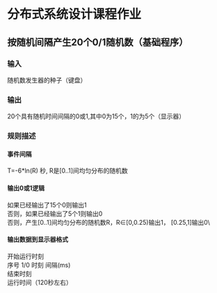# 分布式系统设计课程作业
## 按随机间隔产生20个0/1随机数（基础程序）
### 输入
随机数发生器的种子（键盘）
### 输出
20个具有随机时间间隔的0或1,其中0为15个，1的为5个（显示器）
### 规则描述
#### 事件间隔
T=-6*ln(R) 秒, R是[0..1]间均匀分布的随机数
#### 输出0或1逻辑
如果已经输出了15个0则输出1\
否则，如果已经输出了5个1则输出0\
否则，产生[0..1]间均匀分布的随机数R，R∈[0,0.25)输出1， [0.25,1]输出0\
#### 输出数据到显示器格式
开始运行时刻\
序号    1/0    时刻    间隔(ms)\
结束时刻\
运行时间（120秒左右）
